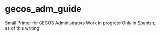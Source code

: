 # gecos_adm_guide
Small Primer for GECOS Administrators
Work in progress
Only in Spanish, as of this writing 
